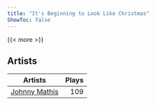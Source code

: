 ```yaml
---
title: "It's Beginning to Look Like Christmas"
ShowToc: false
---
```


{{< more >}}

## Artists
Artists | Plays 
----- | -----: 
[Johnny Mathis](/artists/johnny-mathis-14581) | 109

